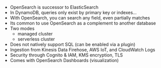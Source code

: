 - OpenSearch is successor to ElasticSearch
- In DynamoDB, queries only exist by primary key or indexes...
- With OpenSearch, you can search any field, even partially matches
- Its common to use OpenSearch as a complement to another database
- Two modes
  - managed cluster
  - serverless cluster
- Does not natively support SQL (can be enabled via a plugin)
- Ingestion from Kinesis Data Firehose, AWS IoT, and CloudWatch Logs
- Security through Cognito & IAM, KMS encryption, TLS
- Comes with OpenSearch Dashboards (visualization)
